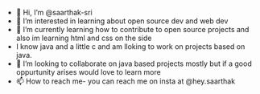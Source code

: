 - 👋 Hi, I’m @saarthak-sri
- 👀 I’m interested in learning about open source dev and web dev
- 🌱 I’m currently learning how to contribute to open source projects and also im learning  html and css on the side
- I know java and a little c and am lloking to work on projects based on java.
- 💞️ I’m looking to collaborate on java based projects mostly but if a good oppurtunity arises would love to learn more
- 📫 How to reach me- you can reach me on insta at @hey.saarthak

<!---
saarthak-sri/saarthak-sri is a ✨ special ✨ repository because its `README.md` (this file) appears on your GitHub profile.
You can click the Preview link to take a look at your changes.
--->
